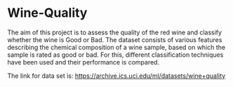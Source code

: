 # Wine-Quality
The aim of this project is to assess the quality of the red wine and classify whether the wine is Good or Bad. The dataset consists of various features describing the chemical composition of a wine sample, based on which the sample is rated as good or bad. For this, different classification techniques have been used and their performance is compared.

The link for data set is: https://archive.ics.uci.edu/ml/datasets/wine+quality
